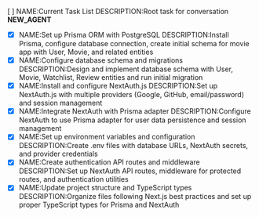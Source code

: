 [ ] NAME:Current Task List DESCRIPTION:Root task for conversation __NEW_AGENT__
-[x] NAME:Set up Prisma ORM with PostgreSQL DESCRIPTION:Install Prisma, configure database connection, create initial schema for movie app with User, Movie, and related entities
-[x] NAME:Configure database schema and migrations DESCRIPTION:Design and implement database schema with User, Movie, Watchlist, Review entities and run initial migration
-[x] NAME:Install and configure NextAuth.js DESCRIPTION:Set up NextAuth.js with multiple providers (Google, GitHub, email/password) and session management
-[x] NAME:Integrate NextAuth with Prisma adapter DESCRIPTION:Configure NextAuth to use Prisma adapter for user data persistence and session management
-[x] NAME:Set up environment variables and configuration DESCRIPTION:Create .env files with database URLs, NextAuth secrets, and provider credentials
-[x] NAME:Create authentication API routes and middleware DESCRIPTION:Set up NextAuth API routes, middleware for protected routes, and authentication utilities
-[x] NAME:Update project structure and TypeScript types DESCRIPTION:Organize files following Next.js best practices and set up proper TypeScript types for Prisma and NextAuth